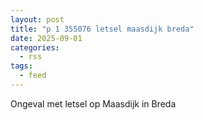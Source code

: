 ```yaml
---
layout: post
title: "p 1 355076 letsel maasdijk breda"
date: 2025-09-01
categories: 
  - rss
tags: 
  - feed
---
```


Ongeval met letsel op Maasdijk in Breda
